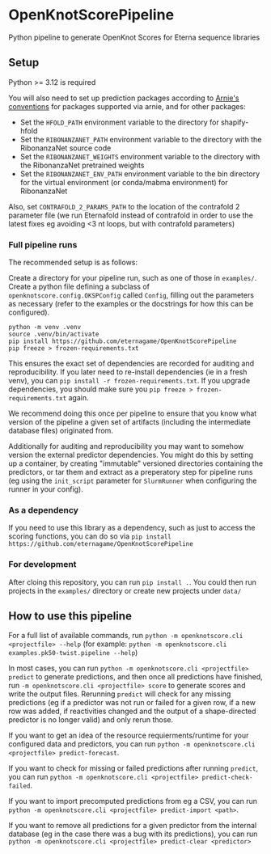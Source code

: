 # OpenKnotScorePipeline
Python pipeline to generate OpenKnot Scores for Eterna sequence libraries

## Setup
Python >= 3.12 is required

You will also need to set up prediction packages according to [Arnie's conventions](https://daslab.github.io/arnie/#/setup/environment)
for packages supported via arnie, and for other packages:
* Set the `HFOLD_PATH` environment variable to the directory for shapify-hfold
* Set the `RIBONANZANET_PATH` environment variable to the directory with the RibonanzaNet source code
* Set the `RIBONANZANET_WEIGHTS` environment variable to the directory with the RibonanzaNet pretrained weights
* Set the `RIBONANZANET_ENV_PATH` environment variable to the bin directory for the virtual environment
  (or conda/mabma environment) for RibonanzaNet

Also, set `CONTRAFOLD_2_PARAMS_PATH` to the location of the contrafold 2 parameter file (we run Eternafold
instead of contrafold in order to use the latest fixes eg avoiding <3 nt loops, but with contrafold parameters)

### Full pipeline runs
The recommended setup is as follows:

Create a directory for your pipeline run, such as one of those in `examples/`. Create a python file
defining a subclass of `openknotscore.config.OKSPConfig` called `Config`, filling out the parameters
as necessary (refer to the examples or the docstrings for how this can be configured).

```
python -m venv .venv
source .venv/bin/activate
pip install https://github.com/eternagame/OpenKnotScorePipeline
pip freeze > frozen-requirements.txt
```
This ensures the exact set of dependencies are recorded for auditing and reproducibility. If you later
need to re-install dependencies (ie in a fresh venv), you can `pip install -r frozen-requirements.txt`.
If you upgrade dependencies, you should make sure you `pip freeze > frozen-requirements.txt` again. 

We recommend doing this once per pipeline to ensure that you know what version of the pipeline
a given set of artifacts (including the intermediate database files) originated from.

Additionally for auditing and reproducibility you may want to somehow version the external predictor
dependencies. You might do this by setting up a container, by creating "immutable" versioned directories
containing the predictors, or tar them and extract as a preperatory step for pipeline runs
(eg using the `init_script` parameter for `SlurmRunner` when configuring the runner in your config).

### As a dependency
If you need to use this library as a dependency, such as just to access the scoring functions,
you can do so via `pip install https://github.com/eternagame/OpenKnotScorePipeline`

### For development
After cloing this repository, you can run `pip install .`. You could then run projects in the `examples/`
directory or create new projects under `data/`

## How to use this pipeline
For a full list of available commands, run `python -m openknotscore.cli <projectfile> --help`
(for example: `python -m openknotscore.cli examples.pk50-twist.pipeline --help`)

In most cases, you can run `python -m openknotscore.cli <projectfile> predict` to generate predictions,
and then once all predictions have finished, run `-m openknotscore.cli <projectfile> score` to generate
scores and write the output files. Rerunning `predict` will check for any missing predictions (eg
if a predictor was not run or failed for a given row, if a new row was added, if reactivities changed and
the output of a shape-directed predictor is no longer valid) and only rerun those.

If you want to get an idea of the resource requierments/runtime for your configured data and predictors,
you can run `python -m openknotscore.cli <projectfile> predict-forecast`.

If you want to check for missing or failed predictions after running `predict`, 
you can run `python -m openknotscore.cli <projectfile> predict-check-failed`.

If you want to import precomputed predictions from eg a CSV, 
you can run `python -m openknotscore.cli <projectfile> predict-import <path>`.

If you want to remove all predictions for a given predictor from the internal database (eg in the case
there was a bug with its predictions), you can run `python -m openknotscore.cli <projectfile> predict-clear <predictor>`
